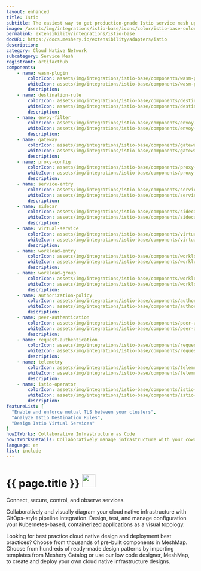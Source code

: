 ```yaml
---
layout: enhanced
title: Istio
subtitle: The easiest way to get production-grade Istio service mesh up and running
image: /assets/img/integrations/istio-base/icons/color/istio-base-color.svg
permalink: extensibility/integrations/istio-base
docURL: https://docs.meshery.io/extensibility/adapters/istio
description: 
category: Cloud Native Network
subcategory: Service Mesh
registrant: artifacthub
components: 
	- name: wasm-plugin
		colorIcon: assets/img/integrations/istio-base/components/wasm-plugin/icons/color/wasm-plugin-color.svg
		whiteIcon: assets/img/integrations/istio-base/components/wasm-plugin/icons/white/wasm-plugin-white.svg
		description: 
	- name: destination-rule
		colorIcon: assets/img/integrations/istio-base/components/destination-rule/icons/color/destination-rule-color.svg
		whiteIcon: assets/img/integrations/istio-base/components/destination-rule/icons/white/destination-rule-white.svg
		description: 
	- name: envoy-filter
		colorIcon: assets/img/integrations/istio-base/components/envoy-filter/icons/color/envoy-filter-color.svg
		whiteIcon: assets/img/integrations/istio-base/components/envoy-filter/icons/white/envoy-filter-white.svg
		description: 
	- name: gateway
		colorIcon: assets/img/integrations/istio-base/components/gateway/icons/color/gateway-color.svg
		whiteIcon: assets/img/integrations/istio-base/components/gateway/icons/white/gateway-white.svg
		description: 
	- name: proxy-config
		colorIcon: assets/img/integrations/istio-base/components/proxy-config/icons/color/proxy-config-color.svg
		whiteIcon: assets/img/integrations/istio-base/components/proxy-config/icons/white/proxy-config-white.svg
		description: 
	- name: service-entry
		colorIcon: assets/img/integrations/istio-base/components/service-entry/icons/color/service-entry-color.svg
		whiteIcon: assets/img/integrations/istio-base/components/service-entry/icons/white/service-entry-white.svg
		description: 
	- name: sidecar
		colorIcon: assets/img/integrations/istio-base/components/sidecar/icons/color/sidecar-color.svg
		whiteIcon: assets/img/integrations/istio-base/components/sidecar/icons/white/sidecar-white.svg
		description: 
	- name: virtual-service
		colorIcon: assets/img/integrations/istio-base/components/virtual-service/icons/color/virtual-service-color.svg
		whiteIcon: assets/img/integrations/istio-base/components/virtual-service/icons/white/virtual-service-white.svg
		description: 
	- name: workload-entry
		colorIcon: assets/img/integrations/istio-base/components/workload-entry/icons/color/workload-entry-color.svg
		whiteIcon: assets/img/integrations/istio-base/components/workload-entry/icons/white/workload-entry-white.svg
		description: 
	- name: workload-group
		colorIcon: assets/img/integrations/istio-base/components/workload-group/icons/color/workload-group-color.svg
		whiteIcon: assets/img/integrations/istio-base/components/workload-group/icons/white/workload-group-white.svg
		description: 
	- name: authorization-policy
		colorIcon: assets/img/integrations/istio-base/components/authorization-policy/icons/color/authorization-policy-color.svg
		whiteIcon: assets/img/integrations/istio-base/components/authorization-policy/icons/white/authorization-policy-white.svg
		description: 
	- name: peer-authentication
		colorIcon: assets/img/integrations/istio-base/components/peer-authentication/icons/color/peer-authentication-color.svg
		whiteIcon: assets/img/integrations/istio-base/components/peer-authentication/icons/white/peer-authentication-white.svg
		description: 
	- name: request-authentication
		colorIcon: assets/img/integrations/istio-base/components/request-authentication/icons/color/request-authentication-color.svg
		whiteIcon: assets/img/integrations/istio-base/components/request-authentication/icons/white/request-authentication-white.svg
		description: 
	- name: telemetry
		colorIcon: assets/img/integrations/istio-base/components/telemetry/icons/color/telemetry-color.svg
		whiteIcon: assets/img/integrations/istio-base/components/telemetry/icons/white/telemetry-white.svg
		description: 
	- name: istio-operator
		colorIcon: assets/img/integrations/istio-base/components/istio-operator/icons/color/istio-operator-color.svg
		whiteIcon: assets/img/integrations/istio-base/components/istio-operator/icons/white/istio-operator-white.svg
		description: 
featureList: [
  "Enable and enforce mutual TLS between your clusters",
  "Analyze Istio Destination Rules",
  "Design Istio Virtual Services"
]
howItWorks: Collaborative Infrastructure as Code
howItWorksDetails: Collaboratively manage infrastructure with your coworkers synchronously sharing the same designs.
language: en
list: include
---
```

<h1>{{ page.title }} <img src="{{ page.image }}" style="width: 35px; height: 35px;" /></h1>

<p>
Connect, secure, control, and observe services.
</p>
<p>
    Collaboratively and visually diagram your cloud native infrastructure with GitOps-style pipeline integration. Design, test, and manage configuration your Kubernetes-based, containerized applications as a visual topology.
</p>
<p>
    Looking for best practice cloud native design and deployment best practices? Choose from thousands of pre-built components in MeshMap. Choose from hundreds of ready-made design patterns by importing templates from Meshery Catalog or use our low code designer, MeshMap, to create and deploy your own cloud native infrastructure designs.
</p>

